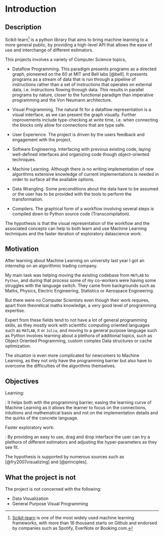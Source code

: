 Introduction
============


Description
-----------
Scikit-learn[^skl] is a python library that aims to bring machine learning to
a more general public, by providing a high-level API that allows the ease of use
and interchange of different estimators.
<!-- Cite scikit-learn paper -->

This projects involves a variety of Computer Science topics,

* Dataflow Programming. This paradigm presents programs as a directed graph,
    pioneered on the 60 at MIT and Bell labs [@bell]. It presents programs
    as a stream of data that is run through a pipeline of instructions
    rather than a set of instructions that operates on external data, i.e.
    instructions flowing through data. This results in parallel programs by
    nature, closer to the functional paradigm than imperative programming and
    the Von Neumann architecture.

* Visual Programming. The natural fit for a dataflow representation is a visual
    interface, as we can present the graph visually. Further improvements
    include type-checking at write time, i.e. when connecting the blocks only
    allow for connections that are type safe.

* User Experience. The project is driven by the users feedback and engagement
    with the project.

* Software Engineering. Interfacing with previous existing code, laying
    well-defined interfaces and organizing code though object-oriented
    techniques.

* Machine Learning. Although there is no writing implementation of new
    algorithms extensive knowledge of current implementations is needed in
    order to surface all the available options.

* Data Wrangling. Some preconditions about the data have to be assumed or
    the user has to be provided with the tools to perform the transformation.

* Compilers. The graphical form of a workflow involving several steps is
    compiled down to Python source code (Transcompilation).

The hypothesis is that the visual representation of the workflow and the
associated concepts can help to both learn and use Machine Learning techniques
and the faster iteration of exploratory datascience work.


Motivation
----------
After learning about Machine Learning on university last year I got an
internship on an algorithmic trading company.

My main task was helping moving the existing codebase from `MATLAB` to
`Python`, and during that process some of my co-workers were having
some struggles with the language switch. They came from backgrounds such as
Maths, Physics, Electric Engineering, Statistics or Aerospace Engineering.

But there were no Computer Scientists even though their work requires, apart
from theoretical maths knowledge, a very good level of programming expertise.

Expert from these fields tend to not have a lot of general programming skills,
as they mostly work with scientific computing oriented languages such as
`MATLAB`, `R` or `Julia`, and moving to a general purpose language such as
Python involves learning about a plethora of additional topics, such as Object
Oriented Programming, custom complex Data structures or cache optimization.

The situation is even more complicated for newcomers to Machine Learning, as
they not only have the programming barrier but also have to overcome the
difficulties of the algorithms themselves.


Objectives
----------
Learning:

:   It helps both with the programming barrier, easing the learning curve of
    Machine Learning as it allows the learner to focus on the connections,
    intuitions and mathematical basis and not on the implementation details
    and the quirks of the concrete language.

Faster exploratory work:

:    By providing an easy to use, drag and drop interface the user can try a
     plethora of different estimators and adjusting the hyper-parameters as
     they see fit.

<!-- Justify these sources. -->
The hypothesis is supported by numerous sources such as [@fry2007visualizing]
and [@principles].


What the project is not
-----------------------
The project is not concerned with the following:

* Data Visualization
* General Purpose Visual Programming

[^skl]: [Scikit-learn](http://scikit-learn.org/) is one of the most widely used
        machine learning frameworks, with more than 16 thousand starts on Github
        and endorsed by companies such as Spotify, EverNote or Booking.com.
